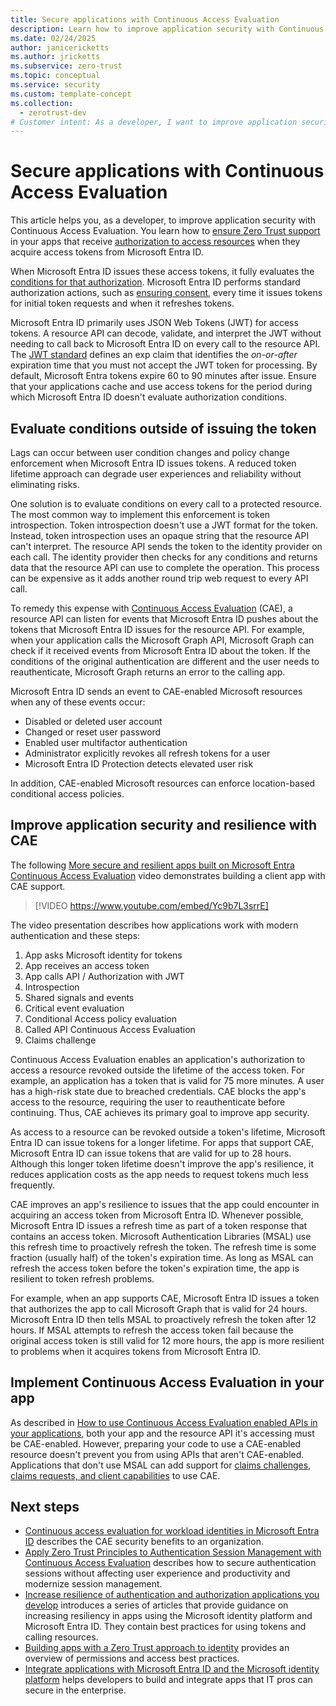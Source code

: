```yaml
---
title: Secure applications with Continuous Access Evaluation
description: Learn how to improve application security with Continuous Access Evaluation and acquire access tokens from Microsoft Entra ID.
ms.date: 02/24/2025
author: janicericketts
ms.author: jricketts
ms.subservice: zero-trust
ms.topic: conceptual
ms.service: security
ms.custom: template-concept
ms.collection:
  - zerotrust-dev
# Customer intent: As a developer, I want to improve application security with Continuous Access Evaluation. I want to learn how to ensure Zero Trust support in my apps that receive authorization to access resources when they acquire access tokens from Microsoft Entra ID.
---
```

# Secure applications with Continuous Access Evaluation

This article helps you, as a developer, to improve application security with Continuous Access Evaluation. You learn how to [ensure Zero Trust support](overview.md) in your apps that receive [authorization to access resources](acquire-application-authorization-to-access-resources.md) when they acquire access tokens from Microsoft Entra ID.

When Microsoft Entra ID issues these access tokens, it fully evaluates the [conditions for that authorization](/entra/identity/conditional-access/overview). Microsoft Entra ID performs standard authorization actions, such as [ensuring consent](identity.md), every time it issues tokens for initial token requests and when it refreshes tokens.

Microsoft Entra ID primarily uses JSON Web Tokens (JWT) for access tokens. A resource API can decode, validate, and interpret the JWT without needing to call back to Microsoft Entra ID on every call to the resource API. The [JWT standard](https://www.rfc-editor.org/rfc/rfc7519) defines an exp claim that identifies the *on-or-after* expiration time that you must not accept the JWT token for processing. By default, Microsoft Entra tokens expire 60 to 90 minutes after issue. Ensure that your applications cache and use access tokens for the period during which Microsoft Entra ID doesn't evaluate authorization conditions.

## Evaluate conditions outside of issuing the token

Lags can occur between user condition changes and policy change enforcement when Microsoft Entra ID issues tokens. A reduced token lifetime approach can degrade user experiences and reliability without eliminating risks.

One solution is to evaluate conditions on every call to a protected resource. The most common way to implement this enforcement is token introspection. Token introspection doesn't use a JWT format for the token. Instead, token introspection uses an opaque string that the resource API can't interpret. The resource API sends the token to the identity provider on each call. The identity provider then checks for any conditions and returns data that the resource API can use to complete the operation. This process can be expensive as it adds another round trip web request to every API call.

To remedy this expense with [Continuous Access Evaluation](/entra/identity/conditional-access/concept-continuous-access-evaluation) (CAE), a resource API can listen for events that Microsoft Entra ID pushes about the tokens that Microsoft Entra ID issues for the resource API. For example, when your application calls the Microsoft Graph API, Microsoft Graph can check if it received events from Microsoft Entra ID about the token. If the conditions of the original authentication are different and the user needs to reauthenticate, Microsoft Graph returns an error to the calling app.

Microsoft Entra ID sends an event to CAE-enabled Microsoft resources when any of these events occur:

- Disabled or deleted user account
- Changed or reset user password
- Enabled user multifactor authentication
- Administrator explicitly revokes all refresh tokens for a user
- Microsoft Entra ID Protection detects elevated user risk

In addition, CAE-enabled Microsoft resources can enforce location-based conditional access policies.

## Improve application security and resilience with CAE

The following [More secure and resilient apps built on Microsoft Entra Continuous Access Evaluation](https://www.youtube.com/watch?v=Yc9b7L3srrE) video demonstrates building a client app with CAE support.

> [!VIDEO https://www.youtube.com/embed/Yc9b7L3srrE]

The video presentation describes how applications work with modern authentication and these steps:

1. App asks Microsoft identity for tokens
1. App receives an access token
1. App calls API / Authorization with JWT
1. Introspection
1. Shared signals and events
1. Critical event evaluation
1. Conditional Access policy evaluation
1. Called API Continuous Access Evaluation
1. Claims challenge

Continuous Access Evaluation enables an application's authorization to access a resource revoked outside the lifetime of the access token. For example, an application has a token that is valid for 75 more minutes. A user has a high-risk state due to breached credentials. CAE blocks the app's access to the resource, requiring the user to reauthenticate before continuing. Thus, CAE achieves its primary goal to improve app security.

As access to a resource can be revoked outside a token's lifetime, Microsoft Entra ID can issue tokens for a longer lifetime. For apps that support CAE, Microsoft Entra ID can issue tokens that are valid for up to 28 hours. Although this longer token lifetime doesn't improve the app's resilience, it reduces application costs as the app needs to request tokens much less frequently.

CAE improves an app's resilience to issues that the app could encounter in acquiring an access token from Microsoft Entra ID. Whenever possible, Microsoft Entra ID issues a refresh time as part of a token response that contains an access token. Microsoft Authentication Libraries (MSAL) use this refresh time to proactively refresh the token. The refresh time is some fraction (usually half) of the token's expiration time. As long as MSAL can refresh the access token before the token's expiration time, the app is resilient to token refresh problems.

For example, when an app supports CAE, Microsoft Entra ID issues a token that authorizes the app to call Microsoft Graph that is valid for 24 hours. Microsoft Entra ID then tells MSAL to proactively refresh the token after 12 hours. If MSAL attempts to refresh the access token fail because the original access token is still valid for 12 more hours, the app is more resilient to problems when it acquires tokens from Microsoft Entra ID.

## Implement Continuous Access Evaluation in your app

As described in [How to use Continuous Access Evaluation enabled APIs in your applications](/entra/identity-platform/app-resilience-continuous-access-evaluation?tabs=dotnet), both your app and the resource API it's accessing must be CAE-enabled. However, preparing your code to use a CAE-enabled resource doesn't prevent you from using APIs that aren't CAE-enabled. Applications that don't use MSAL can add support for [claims challenges, claims requests, and client capabilities](/entra/identity-platform/claims-challenge?tabs=dotnet) to use CAE.

## Next steps

- [Continuous access evaluation for workload identities in Microsoft Entra ID](/entra/identity/conditional-access/concept-continuous-access-evaluation-workload) describes the CAE security benefits to an organization.
- [Apply Zero Trust Principles to Authentication Session Management with Continuous Access Evaluation](https://techcommunity.microsoft.com/t5/security-compliance-and-identity/apply-zero-trust-principles-to-authentication-session-management/ba-p/3615343) describes how to secure authentication sessions without affecting user experience and productivity and modernize session management.
- [Increase resilience of authentication and authorization applications you develop](/entra/architecture/resilience-app-development-overview) introduces a series of articles that provide guidance on increasing resiliency in apps using the Microsoft identity platform and Microsoft Entra ID. They contain best practices for using tokens and calling resources.
- [Building apps with a Zero Trust approach to identity](identity.md) provides an overview of permissions and access best practices.
- [Integrate applications with Microsoft Entra ID and the Microsoft identity platform](integrate-apps-microsoft-identity-platform.md) helps developers to build and integrate apps that IT pros can secure in the enterprise.
